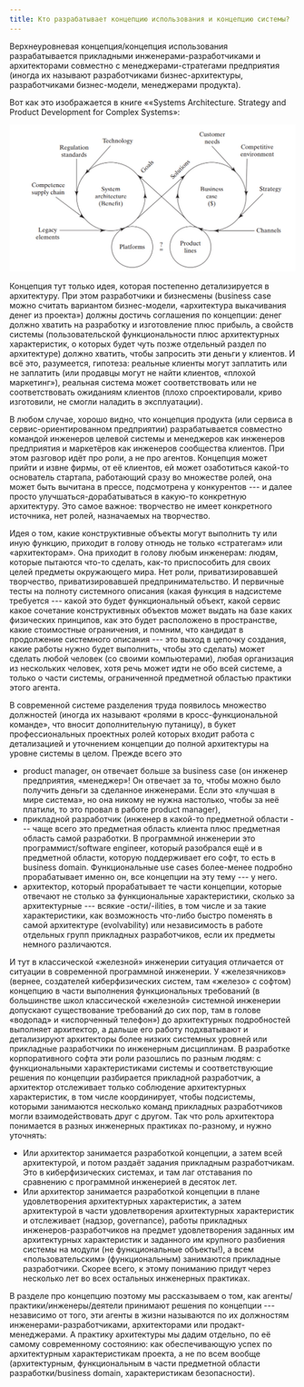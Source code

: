```yaml
---
title: Кто разрабатывает концепцию использования и концепцию системы?
---
```


Верхнеуровневая концепция/концепция использования разрабатывается
прикладными инженерами-разработчиками и архитекторами совместно с
менеджерами-стратегами предприятия (иногда их называют разработчиками
бизнес-архитектуры, разработчиками бизнес-модели, менеджерами продукта).

Вот как это изображается в книге ««Systems Architecture. Strategy and
Product Development for Complex Systems»:


![](03-who-develops-the-concept-of-use-and-the-systems-concept-18.png)


Концепция тут только идея, которая постепенно детализируется в
архитектуру. При этом разработчики и бизнесмены (business case можно
считать вариантом бизнес-модели, «архитектура выкачивания денег из
проекта») должны достичь соглашения по концепции: денег должно хватить
на разработку и изготовление плюс прибыль, а свойств системы
(пользовательской функциональности плюс архитектурных характеристик, о
которых будет чуть позже отдельный раздел по архитектуре) должно
хватить, чтобы запросить эти деньги у клиентов. И всё это, разумеется,
гипотеза: реальные клиенты могут заплатить или не заплатить (или
продавцы могут не найти клиентов, «плохой маркетинг»), реальная система
может соответствовать или не соответствовать ожиданиям клиентов (плохо
спроектировали, криво изготовили, не смогли наладить в эксплуатации).

В любом случае, хорошо видно, что концепция продукта (или сервиса в
сервис-ориентированном предприятии) разрабатывается совместно командой
инженеров целевой системы и менеджеров как инженеров предприятия и
маркетёров как инженеров сообщества клиентов. При этом разговор идёт про
роли, а не про агентов. Концепция может прийти и извне фирмы, от её
клиентов, ей может озаботиться какой-то основатель стартапа, работающий
сразу во множестве ролей, она может быть вычитана в прессе, подсмотрена
у конкурентов --- и далее просто улучшаться-дорабатываться в какую-то
конкретную архитектуру. Это самое важное: творчество не имеет
конкретного источника, нет ролей, назначаемых на творчество.

Идея о том, какие конструктивные объекты могут выполнить ту или иную
функцию, приходит в голову отнюдь не только «стратегам» или
«архитекторам». Она приходит в голову любым инженерам: людям, которые
пытаются что-то сделать, как-то приспособить для своих целей предметы
окружающего мира. Нет роли, приватизировавшей творчество,
приватизировавшей предпринимательство. И первичные тесты на полноту
системного описания (какая функция в надсистеме требуется --- какой это
будет функциональный объект, какой сервис какое сочетание конструктивных
объектов может выдать на базе каких физических принципов, как это будет
расположено в пространстве, какие стоимостные ограничения, и помним, что
кандидат в продолжение системного описания --- это выход в цепочку
создания, какие работы нужно будет выполнить, чтобы это сделать) может
сделать любой человек (со своими компьютерами), любая организация из
нескольких человек, хотя речь может идти не обо всей системе, а только о
части системы, ограниченной предметной областью практики этого агента.

В современной системе разделения труда появилось множество должностей
(иногда их называют «ролями в кросс-функциональной команде», что вносит
дополнительную путаницу), в букет профессиональных проектных ролей
которых входит работа с детализацией и уточнением концепции до полной
архитектуры на уровне системы в целом. Прежде всего это

-   product manager, он отвечает больше за business case (он инженер
    предприятия, «менеджер»! Он отвечает за то, чтобы можно было
    получить деньги за сделанное инженерами. Если это «лучшая в мире
    система», но она никому не нужна настолько, чтобы за неё платили, то
    это провал в работе product manager),
-   прикладной разработчик (инженер в какой-то предметной области ---
    чаще всего это предметная область клиента плюс предметная область
    самой разработки. В программной инженерии это программист/software
    engineer, который разобрался ещё и в предметной области, которую
    поддерживает его софт, то есть в business domain. Функциональные use
    cases более-менее подробно прорабатывает именно он, все концепции на
    эту тему --- у него.
-   архитектор, который прорабатывает те части концепции, которые
    отвечают не столько за функциональные характеристики, сколько за
    архитектурные --- всякие -ости/-ilities, в том числе и за такие
    характеристики, как возможность что-либо быстро поменять в самой
    архитектуре (evolvability) или независимость в работе отдельных
    групп прикладных разработчиков, если их предметы немного
    различаются.

И тут в классической «железной» инженерии ситуация отличается от
ситуации в современной программной инженерии. У «железячников» (вернее,
создателей киберфизических систем, там «железо» с софтом) концепцию в
части выполнения функциональных требований (в большинстве школ
классической «железной» системной инженерии допускают существование
требований до сих пор, там в голове «водопад» и «испорченный телефон»)
до архитектурных подробностей выполняет архитектор, а дальше его работу
подхватывают и детализируют архитекторы более низких системных уровней
или прикладные разработчики по инженерным дисциплинам. В разработке
корпоративного софта эти роли разошлись по разным людям: с
функциональными характеристиками системы и соответствующие решения по
концепции разбирается прикладной разработчик, а архитектор отслеживает
только соблюдение архитектурных характеристик, в том числе координирует,
чтобы подсистемы, которыми занимаются несколько команд прикладных
разработчиков могли взаимодействовать друг с другом. Так что роль
архитектора понимается в разных инженерных практиках по-разному, и нужно
уточнять:

-   Или архитектор занимается разработкой концепции, а затем всей
    архитектурой, и потом раздаёт задания прикладным разработчикам. Это
    в киберфизических системах, и там лаг отставания по сравнению с
    программной инженерией в десяток лет.
-   Или архитектор занимается разработкой концепции в плане
    удовлетворения архитектурных характеристик, а затем архитектурой в
    части удовлетворения архитектурных характеристик и отслеживает
    (надзор, governance), работы прикладных инженеров-разработчиков на
    предмет удовлетворения заданных им архитектурных характеристик и
    заданного им крупного разбиения системы на модули (не функциональные
    объекты!), а всем «пользовательским» (функциональным) занимаются
    прикладные разработчики. Скорее всего, к этому пониманию придут
    через несколько лет во всех остальных инженерных практиках.

В разделе про концепцию поэтому мы рассказываем о том, как
агенты/практики/инженеры/деятели принимают решения по концепции ---
независимо от того, эти агенты в жизни называются по их должностям
инженерами-разработчиками, архитекторами или продакт-менеджерами. А
практику архитектуры мы дадим отдельно, по её самому современному
состоянию: как обеспечивающую успех по архитектурным характеристикам
проекта, а не по всем вообще (архитектурным, функциональным в части
предметной области разработки/business domain, характеристикам
безопасности).
